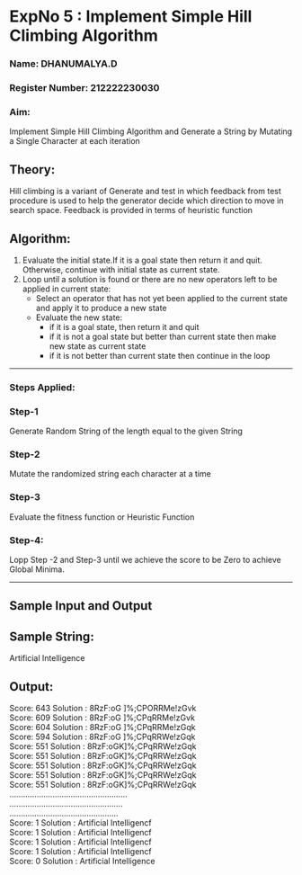 
<h1>ExpNo 5 : Implement Simple Hill Climbing Algorithm</h1> 
<h3>Name: DHANUMALYA.D</h3>
<h3>Register Number: 212222230030</h3>
<H3>Aim:</H3>
<p>Implement Simple Hill Climbing Algorithm and Generate a String by Mutating a Single Character at each iteration </p>
<h2> Theory: </h2>
<p>Hill climbing is a variant of Generate and test in which feedback from test procedure is used to help the generator decide which direction to move in search space.
Feedback is provided in terms of heuristic function
</p>


<h2>Algorithm:</h2>
<p>
<ol>
 <li> Evaluate the initial state.If it is a goal state then return it and quit. Otherwise, continue with initial state as current state.</li> 
<li>Loop until a solution is found or there are no new operators left to be applied in current state:
<ul><li>Select an operator that has not yet been applied to the current state and apply it to produce a new state</li>
<li>Evaluate the new state:
  <ul>
<li>if it is a goal state, then return it and quit</li>
<li>if it is not a goal state but better than current state then make new state as current state</li>
<li>if it is not better than current state then continue in the loop</li>
    </ul>
</li>
</ul>
</li>
</ol>

</p>
<hr>
<h3> Steps Applied:</h3>
<h3>Step-1</h3>
<p> Generate Random String of the length equal to the given String</p>
<h3>Step-2</h3>
<p>Mutate the randomized string each character at a time</p>
<h3>Step-3</h3>
<p> Evaluate the fitness function or Heuristic Function</p>
<h3>Step-4:</h3>
<p> Lopp Step -2 and Step-3  until we achieve the score to be Zero to achieve Global Minima.</p>

<hr>
<h2>Sample Input and Output</h2>
<h2>Sample String:</h2> Artificial Intelligence
<h2>Output:</h2>
Score: 643  Solution :  8RzF:oG ]%;CPORRMe!zGvk<br>
Score: 609  Solution :  8RzF:oG ]%;CPqRRMe!zGvk<br>
Score: 604  Solution :  8RzF:oG ]%;CPqRRMe!zGqk<br>
Score: 594  Solution :  8RzF:oG ]%;CPqRRWe!zGqk<br>
Score: 551  Solution :  8RzF:oGK]%;CPqRRWe!zGqk<br>
Score: 551  Solution :  8RzF:oGK]%;CPqRRWe!zGqk<br>
Score: 551  Solution :  8RzF:oGK]%;CPqRRWe!zGqk<br>
Score: 551  Solution :  8RzF:oGK]%;CPqRRWe!zGqk<br>
Score: 551  Solution :  8RzF:oGK]%;CPqRRWe!zGqk<br>
....................................................<br>
..................................................<br>
................................................<br>
Score: 1  Solution :  Artificial Intelligencf<br>
Score: 1  Solution :  Artificial Intelligencf<br>
Score: 1  Solution :  Artificial Intelligencf<br>
Score: 1  Solution :  Artificial Intelligencf<br>
Score: 0  Solution :  Artificial Intelligence<br>
